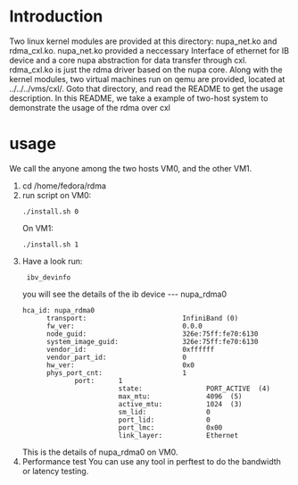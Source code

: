 # Introduction
Two linux kernel modules are provided at this directory: nupa_net.ko and rdma_cxl.ko. nupa_net.ko provided a neccessary Interface of ethernet for IB device and a core nupa abstraction for data transfer through cxl. rdma_cxl.ko is just the rdma driver based on the nupa core.
Along with the kernel modules, two virtual machines run on qemu are provided, located at ../../../vms/cxl/. Goto that directory, and read the README to get the usage description.
In this README, we take a example of two-host system to demonstrate the usage of the rdma over cxl

# usage
We call the anyone among the two hosts VM0, and the other VM1.
1) cd /home/fedora/rdma
2) run script
   on VM0:
   ```
   ./install.sh 0
   ```
   On VM1:
   ```
   ./install.sh 1
   ```
3) Have a look
   run: 
   ```
    ibv_devinfo
   ```
   you will see the details of the ib device --- nupa_rdma0
   ```
   hca_id: nupa_rdma0
         transport:                        InfiniBand (0)
         fw_ver:                           0.0.0
         node_guid:                        326e:75ff:fe70:6130
         system_image_guid:                326e:75ff:fe70:6130
         vendor_id:                        0xffffff
         vendor_part_id:                   0
         hw_ver:                           0x0
         phys_port_cnt:                    1
                port:      1
                           state:                PORT_ACTIVE  (4)
                           max_mtu:              4096  (5)
                           active_mtu:           1024  (3)
                           sm_lid:               0
                           port_lid:             0
                           port_lmc:             0x00
                           link_layer:           Ethernet
   ```
   This is the details of nupa_rdma0 on VM0.
4) Performance test
   You can use any tool in perftest to do the bandwidth or latency testing.
